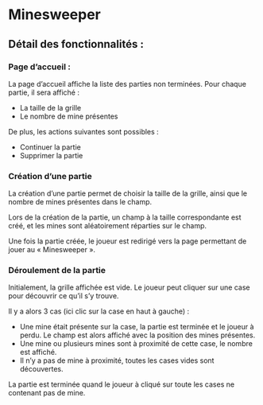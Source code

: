 # Minesweeper

## Détail des fonctionnalités :

### Page d’accueil :

La page d’accueil affiche la liste des parties non terminées.
Pour chaque partie, il sera affiché :
- La taille de la grille
- Le nombre de mine présentes

De plus, les actions suivantes sont possibles :
- Continuer la partie
- Supprimer la partie
  
### Création d’une partie

La création d’une partie permet de choisir la taille de la grille, ainsi que le nombre de mines présentes dans le champ.

Lors de la création de la partie, un champ à la taille correspondante est créé, et les mines sont
aléatoirement réparties sur le champ.

Une fois la partie créée, le joueur est redirigé vers la page permettant de jouer au « Minesweeper ».

### Déroulement de la partie

Initialement, la grille affichée est vide. Le joueur peut cliquer sur une case pour découvrir ce qu’il s’y trouve.

Il y a alors 3 cas (ici clic sur la case en haut à gauche) :
- Une mine était présente sur la case, la partie est terminée et le joueur à perdu. Le champ est alors affiché avec la position des mines présentes.
- Une mine ou plusieurs mines sont à proximité de cette case, le nombre est affiché.
- Il n’y a pas de mine à proximité, toutes les cases vides sont découvertes.

La partie est terminée quand le joueur à cliqué sur toute les cases ne contenant pas de mine.